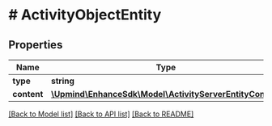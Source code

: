 # # ActivityObjectEntity

## Properties

Name | Type | Description | Notes
------------ | ------------- | ------------- | -------------
**type** | **string** |  |
**content** | [**\Upmind\EnhanceSdk\Model\ActivityServerEntityContent**](ActivityServerEntityContent.md) |  |

[[Back to Model list]](../../README.md#models) [[Back to API list]](../../README.md#endpoints) [[Back to README]](../../README.md)
